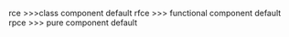 rce >>>class component default 
rfce >>> functional component default 
rpce >>> pure component default


